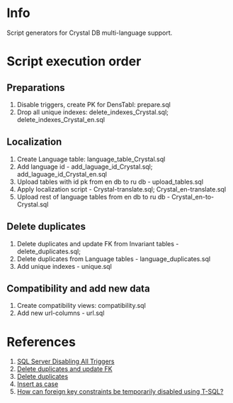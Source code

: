 # Info

Script generators for Crystal DB multi-language support.

# Script execution order

## Preparations
1. Disable triggers, create PK for DensTabl: prepare.sql
2. Drop all unique indexes: delete_indexes_Crystal.sql; delete_indexes_Crystal_en.sql

## Localization
1. Create Language table: language_table_Crystal.sql
2. Add language id - add_laguage_id_Crystal.sql; add_laguage_id_Crystal_en.sql
3. Upload tables with id pk from en db to ru db - upload_tables.sql
4. Apply localization script - Crystal-translate.sql; Crystal_en-translate.sql
5. Upload rest of language tables from en db to ru db - Crystal_en-to-Crystal.sql

## Delete duplicates
1. Delete duplicates and update FK from Invariant tables - delete_duplicates.sql;
2. Delete duplicates from Language tables - language_duplicates.sql
3. Add unique indexes - unique.sql

## Compatibility and add new data
1. Create compatibility views: compatibility.sql
2. Add new url-columns - url.sql

# References

1. [SQL Server Disabling All Triggers](https://stackoverflow.com/questions/7176720/sql-server-disabling-all-triggers-cannot-find-the-object-xxxx-because-it-doe)
2. [Delete duplicates and update FK](http://weblogs.sqlteam.com/jeffs/archive/2004/10/07/2190.aspx)
3. [Delete duplicates](https://stackoverflow.com/questions/18932/how-can-i-remove-duplicate-rows)
4. [Insert as case](https://stackoverflow.com/questions/44976581/sql-add-a-new-column-based-on-case-expression-and-looking-up-values-from-anothe?rq=1)
5. [How can foreign key constraints be temporarily disabled using T-SQL?](https://stackoverflow.com/questions/159038/how-can-foreign-key-constraints-be-temporarily-disabled-using-t-sql?utm_medium=organic&utm_source=google_rich_qa&utm_campaign=google_rich_qa)